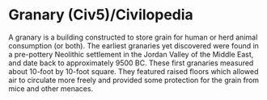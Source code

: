 # Granary (Civ5)/Civilopedia

A granary is a building constructed to store grain for human or herd animal consumption (or both). The earliest granaries yet discovered were found in a pre-pottery Neolithic settlement in the Jordan Valley of the Middle East, and date back to approximately 9500 BC. These first granaries measured about 10-foot by 10-foot square. They featured raised floors which allowed air to circulate more freely and provided some protection for the grain from mice and other menaces.